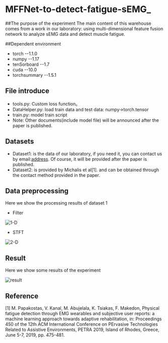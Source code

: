 # MFFNet-to-detect-fatigue-sEMG_
##The purpose of the experiment
The main content of this warehouse comes from a work in our laboratory: using multi-dimensional feature fusion network to analyze sEMG data and detect muscle fatigue.

##Dependent environment
* torch --1.1.0
* numpy --1.17
* tenSorboard --1.7
* cuda --10.0
* torchsummary --1.5.1

## File introduce

* tools.py: Custom loss function。
* DataHelper.py: load train data and test data: numpy->torch.tensor
* train.py: model train script
* Note: Other documents(include model file) will be announced after the paper is published.

## Datasets
* Dataset1: is the data of our laboratory, if you need it, you can contact us by email:[address](1351146953@qq.com).
Of course, it will be provided after the paper is published.
* Dataset2: is provided by Michalis et al[1]. and can be obtained through the contact 
method provided in the paper.

## Data preprocessing
Here we show the processing results of dataset 1

* Filter

![1-D](https://github.com/CUITCHENSIYU/MFFNet-to-detect-fatigue-sEMG_/tree/master/images/1-D.png)

* STFT

![2-D](https://github.com/CUITCHENSIYU/MFFNet-to-detect-fatigue-sEMG_/tree/master/images/2-D.png)

## Result
Here we show some results of the experiment

![result](https://github.com/CUITCHENSIYU/MFFNet-to-detect-fatigue-sEMG_/tree/master/images/result.png)

## Reference
[1] M. Papakostas, V. Kanal, M. Abujelala, K. Tsiakas, F. Makedon, Physical
fatigue detection through EMG wearables and subjective user reports: a
machine learning approach towards adaptive rehabilitation, in: Proceedings
450 of the 12th ACM International Conference on PErvasive Technologies Related
to Assistive Environments, PETRA 2019, Island of Rhodes, Greece,
June 5-7, 2019, pp. 475-481.
